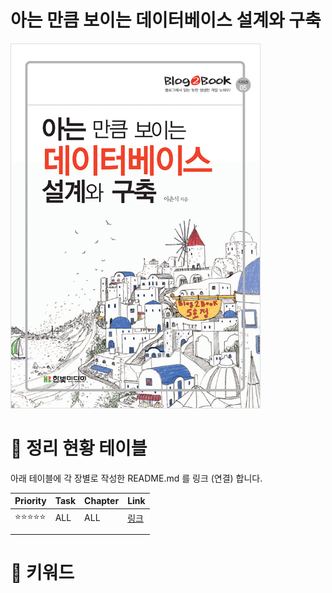 
# 아는 만큼 보이는 데이터베이스 설계와 구축
![](./images/image01.png)

# 📆 정리 현황 테이블

아래 테이블에 각 장별로 작성한 README.md 를 링크 (연결) 합니다.

| Priority | Task | Chapter | Link                                                                                                                                                                                                                                                |
| -------- | ---- | ------- | --------------------------------------------------------------------------------------------------------------------------------------------------------------------------------------------------------------------------------------------------- |
| ⭐⭐⭐⭐⭐    | ALL  | ALL     | [링크](https://github.com/yanggwangseong/TIL/blob/main/%EB%8F%84%EC%84%9C/%EA%B0%9D%EC%B2%B4%EC%A7%80%ED%96%A5%EC%9D%98%20%EC%82%AC%EC%8B%A4%EA%B3%BC%20%EC%98%A4%ED%95%B4/Chapter/5.%20%EC%B1%85%EC%9E%84%EA%B3%BC%20%EB%A9%94%EC%84%B8%EC%A7%80.md) |
|          |      |         |                                                                                                                                                                                                                                                     |
|          |      |         |                                                                                                                                                                                                                                                     |

# 📝 키워드
